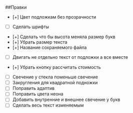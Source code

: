 ##Правки

- [+] Цвет подложкам без прозрачности
- [ ] Сделать шрифты
- [+] Сделать что бы высота меняла размер букв
- [+] Убрать размер текста
- [+] Название сохраняемого файла
- [ ] Двигать не отдельно текст от подложки а все вместе
- [+] Убрать кнопку рассчитать стоимость
- [ ] Свечение у стекла поменьше свечение
- [ ] Закругления для квадратной подножки
- [ ] Поправить адаптив
- [ ] Поправить цвета неона
- [ ] Добавить внутренние и внешнее свечение у букв
- [ ] Сделать весь текст изменяемым
